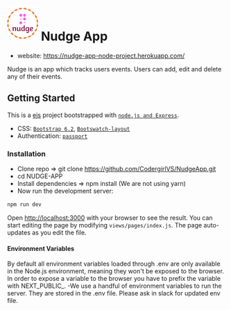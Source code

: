 # <img  height="80" src="public\logo.png" alt="NUDGE App Logo"> Nudge App
* website: https://nudge-app-node-project.herokuapp.com/ 

Nudge is an app which tracks users events. Users can add, edit and delete any of their events.

## Getting Started
This is a [ejs](https://nextjs.org/) project bootstrapped with [`node.js and Express`](https://github.com/vercel/next.js/tree/canary/packages/create-next-app).

* CSS: [`Bootstrap 6.2`](https://getbootstrap.com/), [`Bootswatch-layout`](https://bootswatch.com/united/)
* Authentication: [`passport`](https://www.passportjs.org/)

### Installation
* Clone repo => git clone https://github.com/CodergirlVS/NudgeApp.git
* cd NUDGE-APP
* Install dependencies => npm install (We are not using yarn)
* Now run the development server:
```bash
npm run dev
```
Open [http://localhost:3000](http://localhost:3000) with your browser to see the result.
You can start editing the page by modifying `views/pages/index.js`. The page auto-updates as you edit the file.

#### Environment Variables
By default all environment variables loaded through .env are only available in the Node.js environment, meaning they won't be exposed to the browser.
In order to expose a variable to the browser you have to prefix the variable with NEXT_PUBLIC_.
-We use a handful of environment variables to run the server. They are stored in the .env file. Please ask in slack for updated env file.
